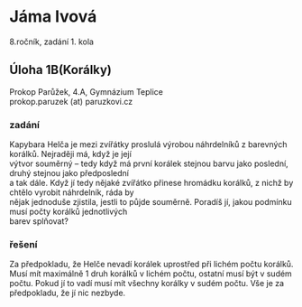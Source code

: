 # Jáma lvová  
8.ročník, zadání 1. kola 
## Úloha 1B(Korálky)   
Prokop Parůžek, 4.A, Gymnázium Teplice  
prokop.paruzek (at) paruzkovi.cz  
###  zadání    

 Kapybara Helča je mezi zvířátky proslulá výrobou náhrdelníků z barevných korálků. Nejraději má, když je její  
 výtvor souměrný – tedy když má první korálek stejnou barvu jako poslední, druhý stejnou jako předposlední  
 a tak dále. Když jí tedy nějaké zvířátko přinese hromádku korálků, z nichž by chtělo vyrobit náhrdelník, ráda by  
 nějak jednoduše zjistila, jestli to půjde souměrně. Poradíš jí, jakou podmínku musí počty korálků jednotlivých  
 barev splňovat?  
 

### řešení

Za předpokladu, že Helče nevadí korálek uprostřed při lichém počtu korálků. Musí mít maximálně 1 druh korálků
v lichém počtu, ostatní musí být v sudém počtu. Pokud jí to vadí musí mít všechny korálky v sudém počtu.
Vše je za předpokladu, že jí nic nezbyde.
